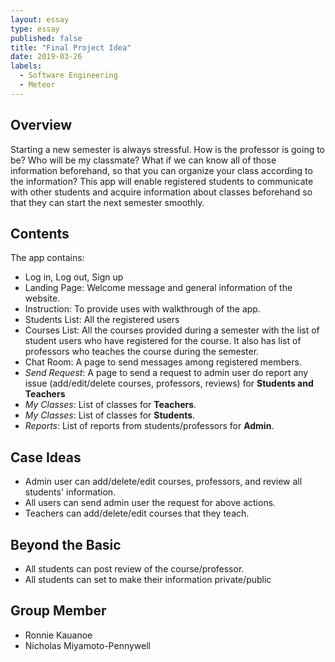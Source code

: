 ```yaml
---
layout: essay
type: essay
published: false
title: "Final Project Idea"
date: 2019-03-26
labels:
  - Software Engineering
  - Meteor
---
```


## Overview
 Starting a new semester is always stressful. How is the professor is going to be? Who will be my classmate? What if we can know all of those information beforehand, so that you can organize your class according to the information? This app will enable registered students to communicate with other students and acquire information about classes beforehand so that they can start the next semester smoothly.
 
## Contents
The app contains:
 * Log in, Log out, Sign up
 * Landing Page: Welcome message and general information of the website.
 * Instruction: To provide uses with walkthrough of the app.
 * Students List: All the registered users
 * Courses List: All the courses provided during a semester with the list of student users who have registered for the course. It also has list of professors who teaches the course during the semester.
 * Chat Room: A page to send messages among registered members.
 * *Send Request*: A page to send a request to admin user do report any issue (add/edit/delete courses, professors, reviews) for **Students and Teachers** 
 * *My Classes*: List of classes for **Teachers**.
 * *My Classes*: List of classes for **Students**.
 * *Reports*: List of reports from students/professors for **Admin**.
 
## Case Ideas
* Admin user can add/delete/edit courses, professors, and review all students' information.
* All users can send admin user the request for above actions.
* Teachers can add/delete/edit courses that they teach.

## Beyond the Basic
* All students can post review of the course/professor.
* All students can set to make their information private/public

## Group Member
* Ronnie Kauanoe
* Nicholas Miyamoto-Pennywell